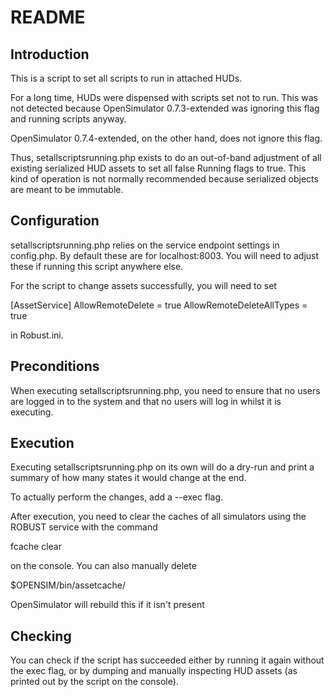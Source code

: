 # README #

## Introduction ##

This is a script to set all scripts to run in attached HUDs.  

For a long time, HUDs were dispensed with scripts set not to run.  This was not detected because OpenSimulator 0.7.3-extended was ignoring
this flag and running scripts anyway.

OpenSimulator 0.7.4-extended, on the other hand, does not ignore this flag.

Thus, setallscriptsrunning.php exists to do an out-of-band adjustment of all existing serialized HUD assets to set all false Running flags
to true.  This kind of operation is not normally recommended because serialized objects are meant to be immutable.

## Configuration ##

setallscriptsrunning.php relies on the service endpoint settings in config.php.  By default these are for localhost:8003.  You will need to adjust
these if running this script anywhere else.

For the script to change assets successfully, you will need to set

[AssetService]
    AllowRemoteDelete = true
    AllowRemoteDeleteAllTypes = true

in Robust.ini.

## Preconditions ##

When executing setallscriptsrunning.php, you need to ensure that no users are logged in to the system and that no users will log in
whilst it is executing.

## Execution ##

Executing setallscriptsrunning.php on its own will do a dry-run and print a summary of how many states it would change at the end.

To actually perform the changes, add a --exec flag.

After execution, you need to clear the caches of all simulators using the ROBUST service with the command

fcache clear

on the console.  You can also manually delete 

$OPENSIM/bin/assetcache/

OpenSimulator will rebuild this if it isn't present

## Checking ##

You can check if the script has succeeded either by running it again without the exec flag, or by dumping and manually inspecting
HUD assets (as printed out by the script on the console).
